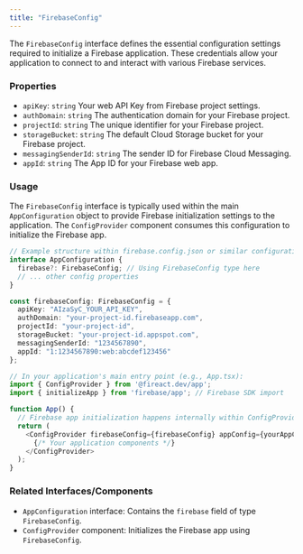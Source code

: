 ```yaml
---
title: "FirebaseConfig"
---
```


The `FirebaseConfig` interface defines the essential configuration settings required to initialize a Firebase application. These credentials allow your application to connect to and interact with various Firebase services.

### Properties

- `apiKey`: `string`
  Your web API Key from Firebase project settings.
- `authDomain`: `string`
  The authentication domain for your Firebase project.
- `projectId`: `string`
  The unique identifier for your Firebase project.
- `storageBucket`: `string`
  The default Cloud Storage bucket for your Firebase project.
- `messagingSenderId`: `string`
  The sender ID for Firebase Cloud Messaging.
- `appId`: `string`
  The App ID for your Firebase web app.

### Usage

The `FirebaseConfig` interface is typically used within the main `AppConfiguration` object to provide Firebase initialization settings to the application. The `ConfigProvider` component consumes this configuration to initialize the Firebase app.

```typescript
// Example structure within firebase.config.json or similar configuration
interface AppConfiguration {
  firebase?: FirebaseConfig; // Using FirebaseConfig type here
  // ... other config properties
}

const firebaseConfig: FirebaseConfig = {
  apiKey: "AIzaSyC_YOUR_API_KEY",
  authDomain: "your-project-id.firebaseapp.com",
  projectId: "your-project-id",
  storageBucket: "your-project-id.appspot.com",
  messagingSenderId: "1234567890",
  appId: "1:1234567890:web:abcdef123456"
};

// In your application's main entry point (e.g., App.tsx):
import { ConfigProvider } from '@fireact.dev/app';
import { initializeApp } from 'firebase/app'; // Firebase SDK import

function App() {
  // Firebase app initialization happens internally within ConfigProvider
  return (
    <ConfigProvider firebaseConfig={firebaseConfig} appConfig={yourAppConfig}>
      {/* Your application components */}
    </ConfigProvider>
  );
}
```

### Related Interfaces/Components

- `AppConfiguration` interface: Contains the `firebase` field of type `FirebaseConfig`.
- `ConfigProvider` component: Initializes the Firebase app using `FirebaseConfig`.
